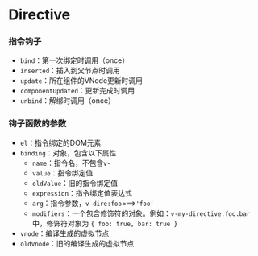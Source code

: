 # Directive  
### 指令钩子  
- `bind`：第一次绑定时调用（once）
- `inserted`：插入到父节点时调用
- `update`：所在组件的VNode更新时调用
- `componentUpdated`：更新完成时调用
- `unbind`：解绑时调用（once）

### 钩子函数的参数  
- `el`：指令绑定的DOM元素
- `binding`：对象，包含以下属性
    - `name`：指令名，不包含`v-`
    - `value`：指令绑定值
    - `oldValue`：旧的指令绑定值
    - `expression`：指令绑定值表达式
    - `arg`：指令参数，`v-dire:foo`===>`'foo'`
    - `modifiers`：一个包含修饰符的对象。例如：`v-my-directive.foo.bar` 中，修饰符对象为 `{ foo: true, bar: true }`
- `vnode`：编译生成的虚拟节点
- `oldVnode`：旧的编译生成的虚拟节点